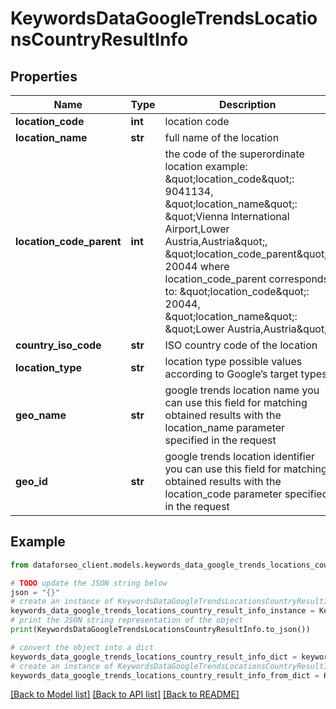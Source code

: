 # KeywordsDataGoogleTrendsLocationsCountryResultInfo


## Properties

Name | Type | Description | Notes
------------ | ------------- | ------------- | -------------
**location_code** | **int** | location code | [optional] 
**location_name** | **str** | full name of the location | [optional] 
**location_code_parent** | **int** | the code of the superordinate location example: \&quot;location_code\&quot;: 9041134, \&quot;location_name\&quot;: \&quot;Vienna International Airport,Lower Austria,Austria\&quot;, \&quot;location_code_parent\&quot;: 20044 where location_code_parent corresponds to: \&quot;location_code\&quot;: 20044, \&quot;location_name\&quot;: \&quot;Lower Austria,Austria\&quot; | [optional] 
**country_iso_code** | **str** | ISO country code of the location | [optional] 
**location_type** | **str** | location type possible values according to Google’s target types | [optional] 
**geo_name** | **str** | google trends location name you can use this field for matching obtained results with the location_name parameter specified in the request | [optional] 
**geo_id** | **str** | google trends location identifier you can use this field for matching obtained results with the location_code parameter specified in the request | [optional] 

## Example

```python
from dataforseo_client.models.keywords_data_google_trends_locations_country_result_info import KeywordsDataGoogleTrendsLocationsCountryResultInfo

# TODO update the JSON string below
json = "{}"
# create an instance of KeywordsDataGoogleTrendsLocationsCountryResultInfo from a JSON string
keywords_data_google_trends_locations_country_result_info_instance = KeywordsDataGoogleTrendsLocationsCountryResultInfo.from_json(json)
# print the JSON string representation of the object
print(KeywordsDataGoogleTrendsLocationsCountryResultInfo.to_json())

# convert the object into a dict
keywords_data_google_trends_locations_country_result_info_dict = keywords_data_google_trends_locations_country_result_info_instance.to_dict()
# create an instance of KeywordsDataGoogleTrendsLocationsCountryResultInfo from a dict
keywords_data_google_trends_locations_country_result_info_from_dict = KeywordsDataGoogleTrendsLocationsCountryResultInfo.from_dict(keywords_data_google_trends_locations_country_result_info_dict)
```
[[Back to Model list]](../README.md#documentation-for-models) [[Back to API list]](../README.md#documentation-for-api-endpoints) [[Back to README]](../README.md)


